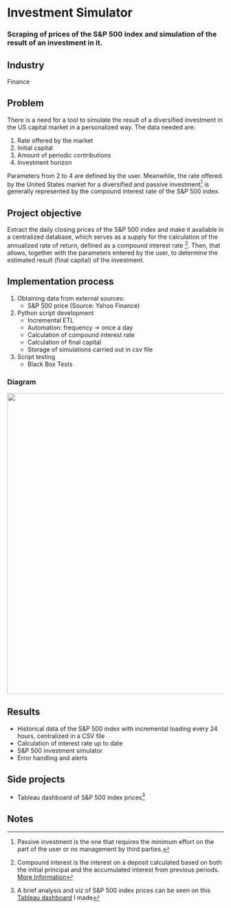 # Investment Simulator
### Scraping of prices of the S&P 500 index and simulation of the result of an investment in it.

## Industry
Finance

## Problem
There is a need for a tool to simulate the result of a diversified investment in the US capital market in a personalized way. The data needed are:

1. Rate offered by the market
2. Initial capital
3. Amount of periodic contributions
4. Investment horizon

Parameters from 2 to 4 are defined by the user. Meanwhile, the rate offered by the United States market for a diversified and passive investment[^1] is generally represented by the compound interest rate of the S&P 500 index.

## Project objective
Extract the daily closing prices of the S&P 500 index and make it available in a centralized database, which serves as a supply for the calculation of the annualized rate of return, defined as a compound interest rate [^2]. Then, that allows, together with the parameters entered by the user, to determine the estimated result (final capital) of the investment.

## Implementation process
1. Obtaining data from external sources:
   * S&P 500 price (Source: Yahoo Finance)
2. Python script development
   * Incremental ETL
   * Automation: frequency -> once a day
   * Calculation of compound interest rate
   * Calculation of final capital
   * Storage of simulations carried out in csv file
3. Script testing
   * Black Box Tests

### Diagram

<img src="https://github.com/agostinagranja/investment-simulator/blob/main/diagram.jpg" width="700"> 

## Results
* Historical data of the S&P 500 index with incremental loading every 24 hours, centralized in a CSV file
* Calculation of interest rate up to date
* S&P 500 investment simulator 
* Error handling and alerts

## Side projects
* Tableau dashboard of S&P 500 index prices[^3]

## Notes
[^1]: Passive investment is the one that requires the minimum effort on the part of the user or no management by third parties. 
[^2]: Compound interest is the interest on a deposit calculated based on both the initial principal and the accumulated interest from previous periods. [More Information](https://www.investopedia.com/terms/c/compoundinterest.asp) 
[^3]: A brief analysis and viz of S&P 500 index prices can be seen on this [Tableau dashboard](https://public.tableau.com/app/profile/agostina.granja#!/) I made
